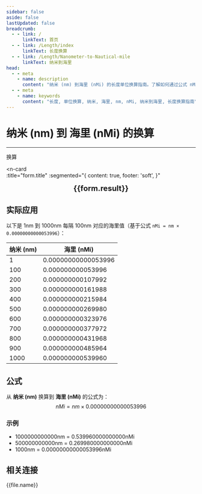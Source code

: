 ```yaml
---
sidebar: false
aside: false
lastUpdated: false
breadcrumb:
  - - link: /
      linkText: 首页
  - - link: /Length/index
      linkText: 长度换算
  - - link: /Length/Nanometer-to-Nautical-mile
      linkText: 纳米到海里
head:
  - - meta
    - name: description
      content: "纳米 (nm) 到海里 (nMi) 的长度单位换算指南。了解如何通过公式 nMi = nm × 0.00000000000053996 换算为海里。"
  - - meta
    - name: keywords
      content: "长度, 单位换算, 纳米, 海里, nm, nMi, 纳米到海里, 长度换算指南"
---
```

# 纳米 (nm) 到 海里 (nMi) 的换算
---
<script setup>
import { onMounted, reactive, inject, ref } from 'vue'
import { NButton, NForm, NFormItem, NInput, NInputNumber, NSelect, NCard, useMessage,NGrid ,NGi } from 'naive-ui'
import { defineClientComponent } from 'vitepress'
import { Length } from '../../files';
const seoKey = ['单位转换器','单位换算','长度单位转换器','长度单位转换','尺寸换算','长度单位换算','长度单位换算表','纳米海里','纳米和海里','纳米单位','一纳米等于多少海里','纳米到海里换算','nm nMi','纳米和海里的换算单位','纳米海里转换','nMi是什么单位','纳米和海里','纳米换算','nm','海里单位','长度换算公式','纳米转海里','海里换算','纳米计算器','海里计算器','长度单位','纳米到海里公式','海里转换器','纳米海里对照表','长度转换','单位换算表','纳米海里换算器','海里长度','纳米长度','长度计算','单位转换公式','纳米海里计算','长度换算器','海里单位换算','纳米单位换算','长度单位转换表','纳米海里转换表']
const convert = inject('convert')

const form = reactive({
  number: null,
  result: '',
  title: '纳米 (nm) 到 海里 (nMi) 的换算'
})

const convertHandler = () => {
  if (form.number !== null && !isNaN(form.number)) {
    const convertedValue = parseFloat(form.number) * 0.00000000000053996
    form.result = `${form.number}nm = ${convertedValue.toFixed(15)}nMi`
  } else {
    form.result = '请输入有效的数值。'
  }
}
</script>

<n-form size="large" :model="form">
  <n-form-item label="纳米 (nm)">
    <n-input-number v-model:value="form.number" placeholder="输入纳米" style="width: 100%" />
  </n-form-item>
  <n-form-item>
    <n-button type="info" @click="convertHandler" block>换算</n-button>
  </n-form-item>
</n-form>

<n-card  
  :title="form.title"
  :segmented="{
    content: true,
    footer: 'soft',
  }"
>
  <div  style="text-align:center;font-size:20px;">
    <strong>{{form.result}}</strong>
  </div>
    <template #footer>
    <div>
      <span v-for="item of seoKey">{{item}}，</span>
    </div>
  </template>
</n-card>

## 实际应用

以下是 1nm 到 1000nm 每隔 100nm 对应的海里值（基于公式 `nMi = nm × 0.00000000000053996`）：

| 纳米 (nm) | 海里 (nMi) |
|----------|-------------|
| 1        | 0.00000000000053996 |
| 100      | 0.000000000053996   |
| 200      | 0.000000000107992   |
| 300      | 0.000000000161988   |
| 400      | 0.000000000215984   |
| 500      | 0.000000000269980   |
| 600      | 0.000000000323976   |
| 700      | 0.000000000377972   |
| 800      | 0.000000000431968   |
| 900      | 0.000000000485964   |
| 1000     | 0.000000000539960   |

## 公式

从 **纳米 (nm)** 换算到 **海里 (nMi)** 的公式为：
$$ nMi = nm \times 0.00000000000053996 $$

### 示例
- 1000000000000nm = 0.539960000000000nMi
- 500000000000nm = 0.269980000000000nMi
- 1000nm = 0.00000000000053996nMi

## 相关连接
<n-grid x-gap="12" :cols="2">
  <n-gi v-for="(file, index) in Length" :key="index">
    <n-button
      text
      tag="a"
      :href="file.path"
      type="info"
    >
      {{file.name}}
    </n-button>
  </n-gi>
</n-grid>